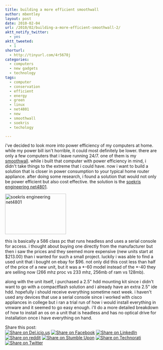 ```yaml
---
title: building a more efficient smoothwall
author: mbentley
layout: post
date: 2010-02-04
url: /2010/02/building-a-more-efficient-smoothwall-2/
aktt_notify_twitter:
  - yes
aktt_tweeted:
  - 1
shorturl:
  - http://tinyurl.com/4r5678j
categories:
  - computers
  - new gadgets
  - technology
tags:
  - computer
  - conservation
  - efficient
  - energy
  - green
  - linux
  - net4801
  - new
  - smoothwall
  - soekris
  - techology

---
```

i've decided to look more into power efficiency of my computers at home. while my power bill isn't horrible, it could most definitely be lower. there are only a few computers that i leave running 24/7. one of them is my [smoothwall][1]. while i built that computer with power efficiency in mind, i didn't take things to the extreme that i could have. now i want to build a solution that is closer in power consumption to your typical home router appliance. after doing some research, i found a solution that would not only be power efficient but also cost effective. the solution is the [soekris engineering net4801][2].

<a href="/wp-content/uploads/2010/02/net4801_60_BO_front_big.jpg" class="smoothbox" rel="lightbox[34]"><img class="alignright" title="net4801" src="/wp-content/uploads/2010/02/net4801_60_BO_front_bt.jpg" alt="soekris engineering net4801" width="200" height="133" /></a>

this is basically a 586 class pc that runs headless and uses a serial console for access. i thought about buying one directly from the manufacturer but then i saw the prices and they seemed more expensive (new units start at $213.00) than i wanted for such a small project. luckily i was able to find a used unit that i bought on ebay for $96. not only did this cost less than half of the price of a new unit, but it was a \*-60 model instead of the \*-40 they are selling now (266 mhz proc vs 233 mhz, 256mb of ram vs 128mb).

along with the unit itself, i purchased a 2.5" hdd mounting kit since i didn't want to go with a compactflash solution and i already have an extra 2.5" ide hdd. hopefully i should receive everything sometime next week. i haven't used any devices that use a serial console since i worked with cisco appliances in college but i ran a trial run of how i would install everything in vmware and it seemed to go easy enough. i'll do a more detailed breakdown of how to install an os on a unit that is headless and has no optical drive for installation once i have everything on hand.

<!-- Social Bookmarks BEGIN -->

<p class="postcats">
  Share this post:<br /><a onclick="window.open(this.href, '_blank', 'scrollbars=yes,menubar=no,height=600,width=750,resizable=yes,toolbar=no,location=no,status=no'); return false;" href="http://del.icio.us/post?url=http://tinyurl.com/4r5678j&title=building+a+more+efficient+smoothwall" rel="nofollow" title="Share on Del.icio.us"><img class="social_img" src="/wp-content/plugins/social-bookmarks/images/delicious.png" title="Share on Del.icio.us" alt="Share on Del.icio.us" /></a> <a onclick="window.open(this.href, '_blank', 'scrollbars=yes,menubar=no,height=600,width=750,resizable=yes,toolbar=no,location=no,status=no'); return false;" href="http://www.facebook.com/sharer.php?u=http://tinyurl.com/4r5678j" rel="nofollow" title="Share on Facebook"><img class="social_img" src="/wp-content/plugins/social-bookmarks/images/facebook.png" title="Share on Facebook" alt="Share on Facebook" /></a> <a onclick="window.open(this.href, '_blank', 'scrollbars=yes,menubar=no,height=600,width=750,resizable=yes,toolbar=no,location=no,status=no'); return false;" href="http://www.linkedin.com/shareArticle?mini=true&url=http://tinyurl.com/4r5678j&title=building+a+more+efficient+smoothwall" rel="nofollow" title="Share on LinkedIn"><img class="social_img" src="/wp-content/plugins/social-bookmarks/images/linkedin.png" title="Share on LinkedIn" alt="Share on LinkedIn" /></a> <a onclick="window.open(this.href, '_blank', 'scrollbars=yes,menubar=no,height=600,width=750,resizable=yes,toolbar=no,location=no,status=no'); return false;" href="http://reddit.com/submit?url=http://tinyurl.com/4r5678j&title=building+a+more+efficient+smoothwall" rel="nofollow" title="Share on reddit"><img class="social_img" src="/wp-content/plugins/social-bookmarks/images/reddit.png" title="Share on reddit" alt="Share on reddit" /></a> <a onclick="window.open(this.href, '_blank', 'scrollbars=yes,menubar=no,height=600,width=750,resizable=yes,toolbar=no,location=no,status=no'); return false;" href="http://www.stumbleupon.com/submit?url=http://tinyurl.com/4r5678j&title=building+a+more+efficient+smoothwall" rel="nofollow" title="Share on Stumble Upon"><img class="social_img" src="/wp-content/plugins/social-bookmarks/images/stumbleupon.png" title="Share on Stumble Upon" alt="Share on Stumble Upon" /></a> <a onclick="window.open(this.href, '_blank', 'scrollbars=yes,menubar=no,height=600,width=750,resizable=yes,toolbar=no,location=no,status=no'); return false;" href="http://www.technorati.com/faves?add=http://tinyurl.com/4r5678j" rel="nofollow" title="Share on Technorati"><img class="social_img" src="/wp-content/plugins/social-bookmarks/images/technorati.png" title="Share on Technorati" alt="Share on Technorati" /></a> <a onclick="window.open(this.href, '_blank', 'scrollbars=yes,menubar=no,height=600,width=750,resizable=yes,toolbar=no,location=no,status=no'); return false;" href="http://twitter.com/home/?status=building+a+more+efficient+smoothwall+@+http://tinyurl.com/4r5678j" rel="nofollow" title="Share on Twitter"><img class="social_img" src="/wp-content/plugins/social-bookmarks/images/twitter.png" title="Share on Twitter" alt="Share on Twitter" /></a> <br />
</p>

<!-- Social Bookmarks END -->

 [1]: http://www.smoothwall.org
 [2]: http://www.soekris.com/net4801.htm
